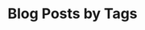 ---
layout: tags
permalink: /blog/
title: "Blog Posts by Tags"
author_profile: true
header:
  overlay_image: /images/0.jpg
  overlay_filter: 0.5
---